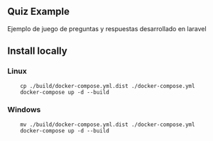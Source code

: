 
## Quiz Example

Ejemplo de juego de preguntas y respuestas desarrollado en laravel

## Install locally
### Linux
```shell
    cp ./build/docker-compose.yml.dist ./docker-compose.yml
    docker-compose up -d --build
```
### Windows
```shell
    mv ./build/docker-compose.yml.dist ./docker-compose.yml
    docker-compose up -d --build
``` 
